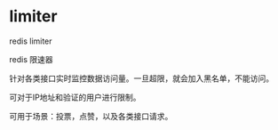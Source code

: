 # limiter
redis limiter

redis 限速器

针对各类接口实时监控数据访问量。一旦超限，就会加入黑名单，不能访问。


可对于IP地址和验证的用户进行限制。

可用于场景：投票，点赞，以及各类接口请求。
